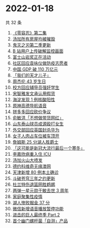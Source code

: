 # 2022-01-18

共 32 条

<!-- BEGIN ZHIHUSEARCH -->
<!-- 最后更新时间 Tue Jan 18 2022 22:11:56 GMT+0800 (China Standard Time) -->
1. [《零容忍》第二集](https://www.zhihu.com/search?q=零容忍)
1. [汤加所有房屋均被摧毁](https://www.zhihu.com/search?q=汤加)
1. [鬼灭之刃第二季更新](https://www.zhihu.com/search?q=鬼灭之刃)
1. [B 站用户上传破解监控画面](https://www.zhihu.com/search?q=b站监控画面)
1. [富士山岩浆正在活动](https://www.zhihu.com/search?q=富士山)
1. [社区回应袁咏仪做防疫志愿者](https://www.zhihu.com/search?q=袁咏仪)
1. [中国 GDP 破 110 万亿元](https://www.zhihu.com/search?q=GDP)
1. [「我们的天才儿子」](https://www.zhihu.com/search?q=我们的天才儿子)
1. [周杰伦 43 岁生日](https://www.zhihu.com/search?q=周杰伦)
1. [校方回应辅导员强奸学生](https://www.zhihu.com/search?q=辅导员强奸女学生)
1. [宋智雅发文承认用假货](https://www.zhihu.com/search?q=宋智雅)
1. [海淀发现 1 例核酸阳性](https://www.zhihu.com/search?q=北京疫情)
1. [原神高德导航语音](https://www.zhihu.com/search?q=原神)
1. [拼多多回应砍价争议](https://www.zhihu.com/search?q=拼多多)
1. [俞敏洪「不想做带货网红」](https://www.zhihu.com/search?q=俞敏洪)
1. [山东泰山球员成源殴打女生](https://www.zhihu.com/search?q=成源)
1. [外交部回应英国封杀华为](https://www.zhihu.com/search?q=英国封杀华为)
1. [女子人肉占车位被车顶开](https://www.zhihu.com/search?q=人肉占车位)
1. [詹姆斯 25 分湖人胜爵士](https://www.zhihu.com/search?q=湖人)
1. [「这可能是新冠大流行最后一个寒冬」](https://www.zhihu.com/search?q=疫情最后一个冬天)
1. [李嘉欣病重入住 ICU](https://www.zhihu.com/search?q=李嘉欣)
1. [汤加火山大喷发](https://www.zhihu.com/search?q=汤加火山喷发)
1. [德约科维奇无缘澳网](https://www.zhihu.com/search?q=德约科维奇)
1. [天津新增 80 例本土确诊](https://www.zhihu.com/search?q=天津疫情)
1. [斗破苍穹三年之约更新](https://www.zhihu.com/search?q=斗破苍穹三年之约)
1. [杜兰特伤退篮网胜鹈鹕](https://www.zhihu.com/search?q=篮网)
1. [两弹一星元勋于敏去世 3 周年](https://www.zhihu.com/search?q=于敏去世3周年)
1. [家庭聚集性疫情](https://www.zhihu.com/search?q=家庭聚集性疫情)
1. [湖人惨败掘金 37 分](https://www.zhihu.com/search?q=湖人)
1. [微信新增语音播放暂停功能](https://www.zhihu.com/search?q=微信语音暂停)
1. [进击的巨人最终季 Part.2](https://www.zhihu.com/search?q=进击的巨人)
1. [首个幽门螺杆菌「自测」产品](https://www.zhihu.com/search?q=幽门螺杆菌自测产品)
<!-- END ZHIHUSEARCH -->
